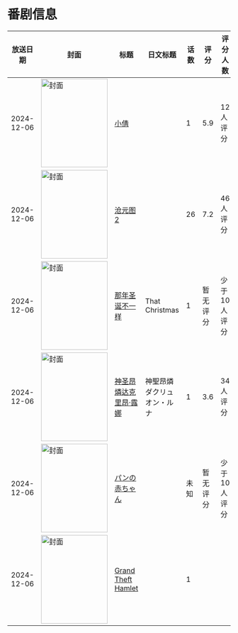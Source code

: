 # 番剧信息

|放送日期|封面|标题|日文标题|话数|评分|评分人数|
|---|---|---|---|---|---|---|
|2024-12-06|<img src="//lain.bgm.tv/pic/cover/c/a7/ad/448690_3R3rn.jpg" alt="封面" style="width:150px;height:200px;object-fit:cover;">|[小倩](https://bangumi.tv/subject/448690)||1|5.9|12人评分|
|2024-12-06|<img src="//lain.bgm.tv/pic/cover/c/2f/cd/458935_jxA9J.jpg" alt="封面" style="width:150px;height:200px;object-fit:cover;">|[沧元图2](https://bangumi.tv/subject/458935)||26|7.2|46人评分|
|2024-12-06|<img src="//lain.bgm.tv/pic/cover/c/b3/80/507627_Z5TI0.jpg" alt="封面" style="width:150px;height:200px;object-fit:cover;">|[那年圣诞不一样](https://bangumi.tv/subject/507627)|That Christmas|1|暂无评分|少于10人评分|
|2024-12-06|<img src="/img/no_icon_subject.png" alt="封面" style="width:150px;height:200px;object-fit:cover;">|[神圣昂燐达克里昂·露娜](https://bangumi.tv/subject/513883)|神聖昂燐ダクリュオン・ルナ|1|3.6|34人评分|
|2024-12-06|<img src="//lain.bgm.tv/pic/cover/c/58/85/522511_oL3h3.jpg" alt="封面" style="width:150px;height:200px;object-fit:cover;">|[パンの赤ちゃん](https://bangumi.tv/subject/522511)||未知|暂无评分|少于10人评分|
|2024-12-06|<img src="//lain.bgm.tv/pic/cover/c/03/72/530156_HH5B4.jpg" alt="封面" style="width:150px;height:200px;object-fit:cover;">|[Grand Theft Hamlet](https://bangumi.tv/subject/530156)||1|||

